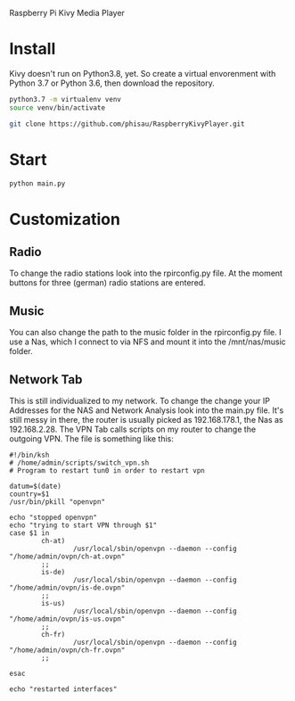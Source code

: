 Raspberry Pi Kivy Media Player

# Install
Kivy doesn't run on Python3.8, yet. So create a virtual envorenment with Python 3.7 or Python 3.6, then download the repository.
```bash
python3.7 -m virtualenv venv
source venv/bin/activate

git clone https://github.com/phisau/RaspberryKivyPlayer.git
```
# Start
```bash
python main.py
```

# Customization
## Radio
To change the radio stations look into the rpirconfig.py file. At the moment buttons for three (german) radio stations are entered.
## Music
You can also change the path to the music folder in the rpirconfig.py file. I use a Nas, which I connect to via NFS and mount it into the /mnt/nas/music folder.

## Network Tab
This is still individualized to my network. To change the change your IP Addresses for the NAS and Network Analysis look into the main.py file. It's still messy in there, the router is usually picked as 192.168.178.1, the Nas as 192.168.2.28. The VPN Tab calls scripts on my router to change the outgoing VPN. The file is something like this:

```ksh
#!/bin/ksh
# /home/admin/scripts/switch_vpn.sh
# Program to restart tun0 in order to restart vpn

datum=$(date)
country=$1
/usr/bin/pkill "openvpn"

echo "stopped openvpn"
echo "trying to start VPN through $1" 
case $1 in
        ch-at) 
                /usr/local/sbin/openvpn --daemon --config "/home/admin/ovpn/ch-at.ovpn"
        ;;
        is-de) 
                /usr/local/sbin/openvpn --daemon --config "/home/admin/ovpn/is-de.ovpn"
        ;;
        is-us) 
                /usr/local/sbin/openvpn --daemon --config "/home/admin/ovpn/is-us.ovpn"
        ;;
        ch-fr) 
                /usr/local/sbin/openvpn --daemon --config "/home/admin/ovpn/ch-fr.ovpn"
        ;;

esac

echo "restarted interfaces"

 
```
